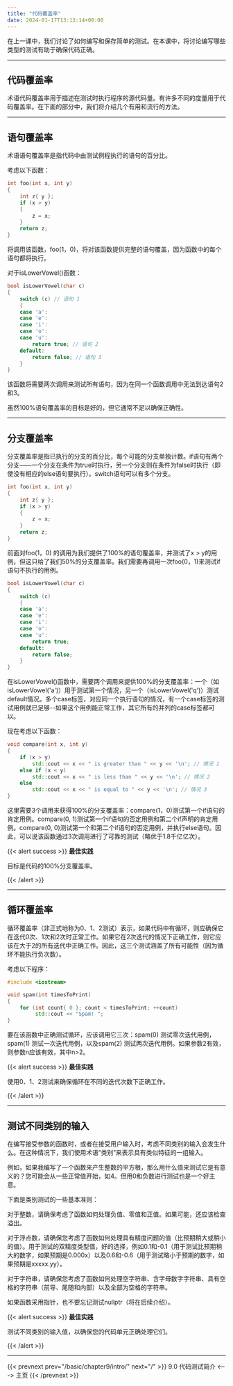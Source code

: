 ```yaml
---
title: "代码覆盖率"
date: 2024-01-17T13:13:14+08:00
---
```


在上一课中，我们讨论了如何编写和保存简单的测试。在本课中，将讨论编写哪些类型的测试有助于确保代码正确。

***
## 代码覆盖率

术语代码覆盖率用于描述在测试时执行程序的源代码量。有许多不同的度量用于代码覆盖率。在下面的部分中，我们将介绍几个有用和流行的方法。

***
## 语句覆盖率

术语语句覆盖率是指代码中由测试例程执行的语句的百分比。

考虑以下函数：

```C++
int foo(int x, int y)
{
    int z{ y };
    if (x > y)
    {
        z = x;
    }
    return z;
}
```

将调用该函数，foo(1，0)，将对该函数提供完整的语句覆盖，因为函数中的每个语句都将执行。

对于isLowerVowel()函数：

```C++
bool isLowerVowel(char c)
{
    switch (c) // 语句 1
    {
    case 'a':
    case 'e':
    case 'i':
    case 'o':
    case 'u':
        return true; // 语句 2
    default:
        return false; // 语句 3
    }
}
```

该函数将需要两次调用来测试所有语句，因为在同一个函数调用中无法到达语句2和3。

虽然100%语句覆盖率的目标是好的，但它通常不足以确保正确性。

***
## 分支覆盖率

分支覆盖率是指已执行的分支的百分比，每个可能的分支单独计数。if语句有两个分支——一个分支在条件为true时执行，另一个分支则在条件为false时执行（即使没有相应的else语句要执行）。switch语句可以有多个分支。

```C++
int foo(int x, int y)
{
    int z{ y };
    if (x > y)
    {
        z = x;
    }
    return z;
}
```

前面对foo(1，0) 的调用为我们提供了100%的语句覆盖率，并测试了x > y的用例，但这只给了我们50%的分支覆盖率。我们需要再调用一次foo(0，1)来测试if语句不执行的用例。

```C++
bool isLowerVowel(char c)
{
    switch (c)
    {
    case 'a':
    case 'e':
    case 'i':
    case 'o':
    case 'u':
        return true;
    default:
        return false;
    }
}
```

在isLowerVowel()函数中，需要两个调用来提供100%的分支覆盖率：一个（如isLowerVowel('a')）用于测试第一个情况，另一个（isLowerVowel('q')）测试default情况。多个case标签，对应同一个执行语句的情况，有一个case标签的测试用例就已足够--如果这个用例能正常工作，其它所有的并列的case标签都可以。

现在考虑以下函数：

```C++
void compare(int x, int y)
{
	if (x > y)
		std::cout << x << " is greater than " << y << '\n'; // 情况 1
	else if (x < y)
		std::cout << x << " is less than " << y << '\n'; // 情况 2
	else
		std::cout << x << " is equal to " << y << '\n'; // 情况 3
}
```

这里需要3个调用来获得100%的分支覆盖率：compare(1，0)测试第一个if语句的肯定用例。compare(0, 1)测试第一个if语句的否定用例和第二个if声明的肯定用例。compare(0, 0)测试第一个和第二个if语句的否定用例，并执行else语句。因此，可以说该函数通过3次调用进行了可靠的测试（略优于1.8千亿亿次）。

{{< alert success >}}
**最佳实践**

目标是代码的100%分支覆盖率。

{{< /alert >}}

***
## 循环覆盖率

循环覆盖率（非正式地称为0、1、2测试）表示，如果代码中有循环，则应确保它在迭代0次、1次和2次时正常工作。如果它在2次迭代的情况下正确工作，则它应该在大于2的所有迭代中正确工作。因此，这三个测试涵盖了所有可能性（因为循环不能执行负次数）。

考虑以下程序：

```C++
#include <iostream>

void spam(int timesToPrint)
{
    for (int count{ 0 }; count < timesToPrint; ++count)
         std::cout << "Spam! ";
}
```

要在该函数中正确测试循环，应该调用它三次：spam(0) 测试零次迭代用例，spam(1) 测试一次迭代用例，以及spam(2) 测试两次迭代用例。如果参数2有效，则参数n应该有效，其中n>2。

{{< alert success >}}
**最佳实践**

使用0、1、2测试来确保循环在不同的迭代次数下正确工作。

{{< /alert >}}

***
## 测试不同类别的输入

在编写接受参数的函数时，或者在接受用户输入时，考虑不同类别的输入会发生什么。在这种情况下，我们使用术语“类别”来表示具有类似特征的一组输入。

例如，如果我编写了一个函数来产生整数的平方根，那么用什么值来测试它是有意义的？您可能会从一些正常值开始，如4。但用0和负数进行测试也是一个好主意。

下面是类别测试的一些基本准则：

对于整数，请确保考虑了函数如何处理负值、零值和正值。如果可能，还应该检查溢出。

对于浮点数，请确保您考虑了函数如何处理具有精度问题的值（比预期稍大或稍小的值）。用于测试的双精度类型值，好的选择，例如0.1和-0.1（用于测试比预期稍大的数字，如果预期是0.000x）以及0.6和-0.6（用于测试略小于预期的数字，如果预期是xxxxx.yy）。

对于字符串，请确保您考虑了函数如何处理空字符串、含字母数字字符串、具有空格的字符串（前导、尾随和内部）以及全部为空格的字符串。

如果函数采用指针，也不要忘记测试nullptr（将在后续介绍）。

{{< alert success >}}
**最佳实践**

测试不同类别的输入值，以确保您的代码单元正确处理它们。

{{< /alert >}}

***

{{< prevnext prev="/basic/chapter9/intro/" next="/" >}}
9.0 代码测试简介
<--->
主页
{{< /prevnext >}}
